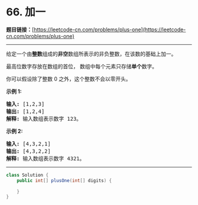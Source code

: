 # 66. 加一

**题目链接：**[https://leetcode-cn.com/problems/plus-one](https://leetcode-cn.com/problems/plus-one)

---

<div class="content__1Y2H">
 <div class="notranslate">
  <p>给定一个由<strong>整数</strong>组成的<strong>非空</strong>数组所表示的非负整数，在该数的基础上加一。</p> 
  <p>最高位数字存放在数组的首位， 数组中每个元素只存储<strong>单个</strong>数字。</p> 
  <p>你可以假设除了整数 0 之外，这个整数不会以零开头。</p> 
  <p><strong>示例&nbsp;1:</strong></p> 
  <pre class="language-text"><strong>输入:</strong> [1,2,3]
<strong>输出:</strong> [1,2,4]
<strong>解释:</strong> 输入数组表示数字 123。
</pre> 
  <p><strong>示例&nbsp;2:</strong></p> 
  <pre class="language-text"><strong>输入:</strong> [4,3,2,1]
<strong>输出:</strong> [4,3,2,2]
<strong>解释:</strong> 输入数组表示数字 4321。
</pre> 
 </div>
</div>

---

```java
class Solution {
    public int[] plusOne(int[] digits) {
        
    }
}
```